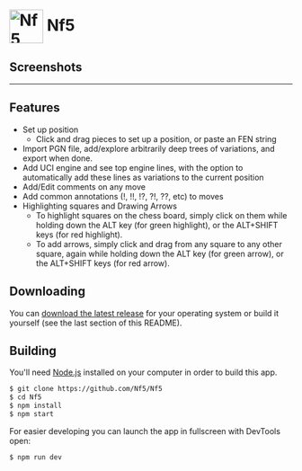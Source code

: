 # <img src="https://cloud.githubusercontent.com/assets/378023/15172388/b2b81950-1790-11e6-9a7c-ccc39912bb3a.png" width="60px" align="center" alt="Nf5 icon"> Nf5

## Screenshots

---

## Features

- Set up position
  - Click and drag pieces to set up a position, or paste an FEN string
- Import PGN file, add/explore arbitrarily deep trees of variations, and export when done.
- Add UCI engine and see top engine lines, with the option to automatically add these lines as variations to the current position
- Add/Edit comments on any move
- Add common annotations (!, !!, !?, ?!, ??, etc) to moves
- Highlighting squares and Drawing Arrows
  - To highlight squares on the chess board, simply click on them while holding down the ALT key (for green highlight), or the ALT+SHIFT keys (for red highlight).
  - To add arrows, simply click and drag from any square to any other square, again while holding down the ALT key (for green arrow), or the ALT+SHIFT keys (for red arrow).

## Downloading

You can [download the latest release](https://github.com/Nf5/Nf5/releases) for your operating system or build it yourself (see the last section of this README).

## Building

You'll need [Node.js](https://nodejs.org) installed on your computer in order to build this app.

```bash
$ git clone https://github.com/Nf5/Nf5
$ cd Nf5
$ npm install
$ npm start
```

For easier developing you can launch the app in fullscreen with DevTools open:

```bash
$ npm run dev
```
